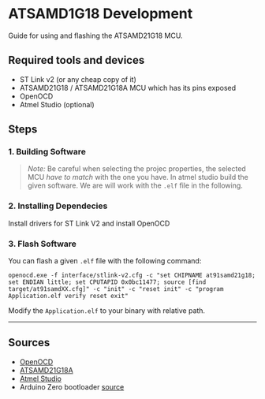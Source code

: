 # ATSAMD1G18 Development
Guide for using and flashing the ATSAMD21G18 MCU.

## Required tools and devices
* ST Link v2 (or any cheap copy of it)
* ATSAMD21G18 / ATSAMD21G18A MCU which has its pins exposed
* OpenOCD
* Atmel Studio (optional)

## Steps
### 1. Building Software
> *Note:* Be careful when selecting the projec properties, the selected MCU *have to match* with the one you have.
In atmel studio build the given software. We are will work with the `.elf` file in the following.

### 2. Installing Dependecies
Install drivers for ST Link V2 and install OpenOCD

### 3. Flash Software
You can flash a given `.elf` file with the following command:
```
openocd.exe -f interface/stlink-v2.cfg -c "set CHIPNAME at91samd21g18; set ENDIAN little; set CPUTAPID 0x0bc11477; source [find target/at91samdXX.cfg]" -c "init" -c "reset init" -c "program Application.elf verify reset exit"
```
Modify the `Application.elf` to your binary with relative path.

---
## Sources
* [OpenOCD](http://openocd.org/doc-release/pdf/openocd.pdf)
* [ATSAMD21G18A](https://ww1.microchip.com/downloads/en/DeviceDoc/SAM_D21_DA1_Family_DataSheet_DS40001882F.pdf)
* [Atmel Studio](https://www.microchip.com/en-us/development-tools-tools-and-software/microchip-studio-for-avr-and-sam-devices)
* Arduino Zero bootloader [source](https://github.com/arduino/ArduinoCore-samd/tree/master/bootloaders/zero)
